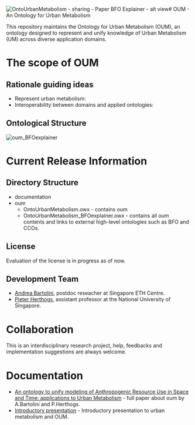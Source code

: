 ![OntoUrbanMetabolism - sharing - Paper BFO Explainer - alt view](https://github.com/user-attachments/assets/0340d9ed-f26f-4ad1-8396-943425476b32)# OUM - An Ontology for Urban Metabolism

This repository maintains the Ontology for Urban Metabolism (OUM), an ontology designed to represent and unify knowledge of Urban Metabolism (UM) across diverse application domains. 

# The scope of OUM
## Rationale guiding ideas
* Represent urban metabolism:
* Interoperability between domains and applied ontologies:

## Ontological Structure
![oum_BFOexplainer](https://github.com/user-attachments/assets/e904e32d-6fc2-45ae-9f6c-7ef79410e6ee)



# Current Release Information
## Directory Structure
* documentation
* oum
    * OntoUrbanMetabolism.owx - contains oum
    * OntoUrbanMetabolism_BFOexplainer.owx - contains all oum contents and links to external high-level ontologies such as BFO and CCOs.

## License
Evaluation of the license is in progress as of now.

## Development Team
* [Andrea Bartolini](), postdoc reseacher at Singapore ETH Centre.
* [Pieter Herthogs](), assistant professor at the National University of Singapore.

# Collaboration
This is an interdisciplinary research project, help, feedbacks and implementation suggestions are always welcome.


# Documentation
* [An ontology to unify modeling of Anthropogenic Resource Use in Space and Time: applications to  Urban Metabolism]() - full paper about oum by A.Bartolini and P.Herthogs.
* [Introductory presentation]() - Introductory presentation to urban metabolism and OUM.

